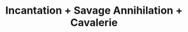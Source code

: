 ---
layout: post
category: concert
title: Incantation + Savage Annihilation + Cavalerie
artists: 
- Incantation
- Savage Annihilation
- Cavalerie
place: 
- Le Klub
country: France
city: Paris
---